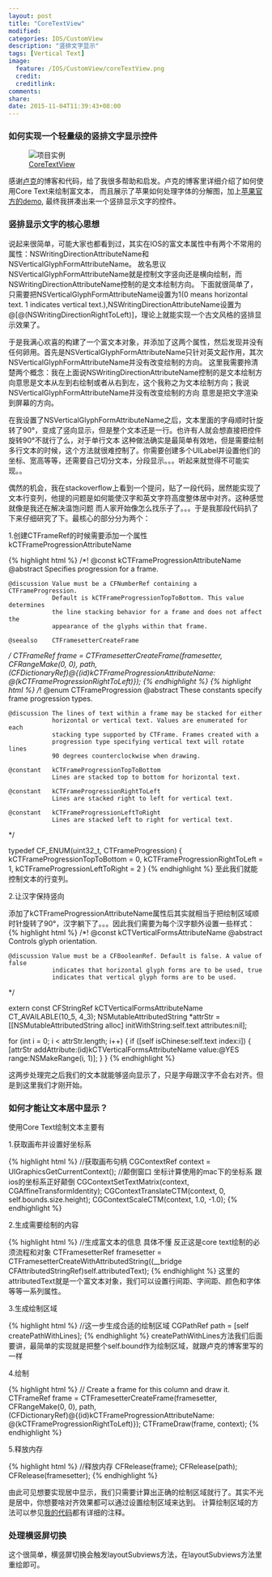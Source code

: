 ```yaml
---
layout: post
title: "CoreTextView"
modified:
categories: IOS/CustomView
description: "竖排文字显示"
tags: [Vertical Text]
image:
  feature: /IOS/CustomView/coreTextView.png
  credit:
  creditlink:
comments:
share:
date: 2015-11-04T11:39:43+08:00
---
```


### 如何实现一个轻量级的竖排文字显示控件 
<figure>
	<img src="/images/IOS/CustomView/releaseV1.1.png" alt="项目实例">
	<figcaption><a href="https://github.com/luwei2012/CoreTextView">CoreTextView</a></figcaption>
</figure>
感谢<a href="http://geeklu.com/2013/03/core-text/">卢克</a>的博客和代码，给了我很多帮助和启发。卢克的博客里详细介绍了如何使用Core Text来绘制富文本，
而且展示了苹果如何处理字体的分解图，加上<a href="https://developer.apple.com/library/mac/documentation/StringsTextFonts/Conceptual/CoreText_Programming/LayoutOperations/LayoutOperations.html">苹果官方的demo</a>,
最终我拼凑出来一个竖排显示文字的控件。

### 竖排显示文字的核心思想
说起来很简单，可能大家也都看到过，其实在IOS的富文本属性中有两个不常用的属性：NSWritingDirectionAttributeName和NSVerticalGlyphFormAttributeName。
故名思议NSVerticalGlyphFormAttributeName就是控制文字竖向还是横向绘制，而NSWritingDirectionAttributeName控制的是文本绘制方向。
下面就很简单了，只需要把NSVerticalGlyphFormAttributeName设置为1(0 means horizontal text.  1 indicates vertical text.),NSWritingDirectionAttributeName设置为
@[@(NSWritingDirectionRightToLeft)]，理论上就能实现一个古文风格的竖排显示效果了。

于是我满心欢喜的构建了一个富文本对象，并添加了这两个属性，然后发现并没有任何卵用。首先是NSVerticalGlyphFormAttributeName只针对英文起作用，其次NSVerticalGlyphFormAttributeName并没有改变绘制的方向。
这里我需要拎清楚两个概念：我在上面说NSWritingDirectionAttributeName控制的是文本绘制方向意思是文本从左到右绘制或者从右到左，这个我称之为文本绘制方向；我说NSVerticalGlyphFormAttributeName并没有改变绘制的方向
意思是把文字渲染到屏幕的方向。

在我设置了NSVerticalGlyphFormAttributeName之后，文本里面的字母顺时针旋转了90°，变成了竖向显示，但是整个文本还是一行。也许有人就会想直接把控件旋转90°不就行了么，对于单行文本
这种做法确实是最简单有效地，但是需要绘制多行文本的时候，这个方法就很难控制了。你需要创建多个UILabel并设置他们的坐标、宽高等等，还需要自己切分文本，分段显示。。。听起来就觉得不可能实现。。


偶然的机会，我在stackoverflow上看到一个提问，贴了一段代码，居然能实现了文本行变列，他提的问题是如何能使汉字和英文字符高度整体居中对齐。这种感觉就像是我还在解决温饱问题
而人家开始像怎么找乐子了。。。于是我那段代码扒了下来仔细研究了下。最核心的部分分为两个：

1.创建CTFrameRef的时候需要添加一个属性kCTFrameProgressionAttributeName 

{% highlight html %}
/*!
	@const		kCTFrameProgressionAttributeName
	@abstract	Specifies progression for a frame.
	
	@discussion Value must be a CFNumberRef containing a CTFrameProgression.
				Default is kCTFrameProgressionTopToBottom. This value determines
				the line stacking behavior for a frame and does not affect the
				appearance of the glyphs within that frame.

	@seealso	CTFramesetterCreateFrame
*/
CTFrameRef frame = CTFramesetterCreateFrame(framesetter,
                                            CFRangeMake(0, 0),
                                            path,
                                            (CFDictionaryRef)@{(id)kCTFrameProgressionAttributeName: @(kCTFrameProgressionRightToLeft)});
{% endhighlight %}
{% highlight html %}
/*!
    @enum		CTFrameProgression
    @abstract	These constants specify frame progression types.

    @discussion The lines of text within a frame may be stacked for either
                horizontal or vertical text. Values are enumerated for each
                stacking type supported by CTFrame. Frames created with a
                progression type specifying vertical text will rotate lines
                90 degrees counterclockwise when drawing.

    @constant	kCTFrameProgressionTopToBottom
                Lines are stacked top to bottom for horizontal text.

    @constant	kCTFrameProgressionRightToLeft
                Lines are stacked right to left for vertical text.

    @constant	kCTFrameProgressionLeftToRight
                Lines are stacked left to right for vertical text.
*/

typedef CF_ENUM(uint32_t, CTFrameProgression) {
    kCTFrameProgressionTopToBottom  = 0,
    kCTFrameProgressionRightToLeft  = 1,
    kCTFrameProgressionLeftToRight  = 2
}
{% endhighlight %}
至此我们就能控制文本的行变列。

2.让汉字保持竖向

添加了kCTFrameProgressionAttributeName属性后其实就相当于把绘制区域顺时针旋转了90°，汉字躺下了。。。因此我们需要为每个汉字额外设置一些样式：
{% highlight html %}
/*!
    @const      kCTVerticalFormsAttributeName
    @abstract   Controls glyph orientation.

    @discussion Value must be a CFBooleanRef. Default is false. A value of false
                indicates that horizontal glyph forms are to be used, true
                indicates that vertical glyph forms are to be used.
*/

extern const CFStringRef kCTVerticalFormsAttributeName CT_AVAILABLE(10_5, 4_3);
NSMutableAttributedString *attrStr = [[NSMutableAttributedString alloc] initWithString:self.text attributes:nil];

for (int i = 0; i < attrStr.length; i++) {
    if ([self isChinese:self.text index:i]) {
        [attrStr addAttribute:(id)kCTVerticalFormsAttributeName
                        value:@YES
                        range:NSMakeRange(i, 1)]; 
    }
}
{% endhighlight %}

这两步处理完之后我们的文本就能够竖向显示了，只是字母跟汉字不会右对齐。但是到这里我们才刚开始。

### 如何才能让文本居中显示？
使用Core Text绘制文本主要有

1.获取画布并设置好坐标系

{% highlight html %}
//获取画布句柄
CGContextRef context = UIGraphicsGetCurrentContext();
//颠倒窗口 坐标计算使用的mac下的坐标系 跟ios的坐标系正好颠倒
CGContextSetTextMatrix(context, CGAffineTransformIdentity);
CGContextTranslateCTM(context, 0, self.bounds.size.height);
CGContextScaleCTM(context, 1.0, -1.0);
{% endhighlight %}

2.生成需要绘制的内容

{% highlight html %}
//生成富文本的信息 具体不懂  反正这是core text绘制的必须流程和对象
CTFramesetterRef framesetter = CTFramesetterCreateWithAttributedString((__bridge CFAttributedStringRef)self.attributedText);
{% endhighlight %}
这里的attributedText就是一个富文本对象，我们可以设置行间距、字间距、颜色和字体等等一系列属性。

3.生成绘制区域

{% highlight html %}
//这一步生成合适的绘制区域
CGPathRef path = [self createPathWithLines];
{% endhighlight %}
createPathWithLines方法我们后面要讲，最简单的实现就是把整个self.bound作为绘制区域，就跟卢克的博客里写的一样

4.绘制

{% highlight html %}
// Create a frame for this column and draw it.
CTFrameRef frame = CTFramesetterCreateFrame(framesetter,
                                            CFRangeMake(0, 0),
                                            path,</br>
                                            (CFDictionaryRef)@{(id)kCTFrameProgressionAttributeName: @(kCTFrameProgressionRightToLeft)});
CTFrameDraw(frame, context);
{% endhighlight %}

5.释放内存

{% highlight html %}
//释放内存
CFRelease(frame);
CFRelease(path);
CFRelease(framesetter);
{% endhighlight %}

由此可见想要实现居中显示，我们只需要计算出正确的绘制区域就行了。其实不光是居中，你想要啥对齐效果都可以通过设置绘制区域来达到。
计算绘制区域的方法可以参见<a href="https://github.com/luwei2012/CoreTextView">我的代码</a>都有详细的注释。

### 处理横竖屏切换
这个很简单，横竖屏切换会触发layoutSubviews方法，在layoutSubviews方法里重绘即可。